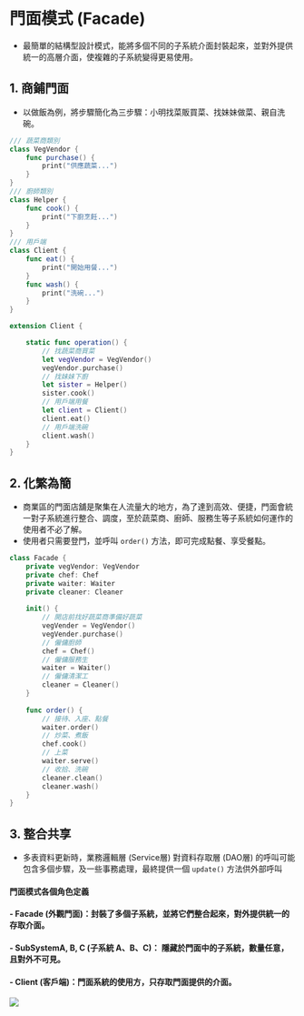 # 門面模式 (Facade) 
- 最簡單的結構型設計模式，能將多個不同的子系統介面封裝起來，並對外提供統一的高層介面，使複雜的子系統變得更易使用。

## 1. 商鋪門面
- 以做飯為例，將步驟簡化為三步驟：小明找菜販買菜、找妹妹做菜、親自洗碗。

```swift
/// 蔬菜商類別
class VegVendor {
    func purchase() {
        print("供應蔬菜...")
    }
}
/// 廚師類別
class Helper {
    func cook() {
        print("下廚烹飪...")
    }
}
/// 用戶端
class Client {
    func eat() {
        print("開始用餐...")
    }
    func wash() {
        print("洗碗...")
    }
}

extension Client {

    static func operation() {
        // 找蔬菜商買菜 
        let vegVendor = VegVendor()
        vegVendor.purchase()
        // 找妹妹下廚
        let sister = Helper()
        sister.cook()
        // 用戶端用餐
        let client = Client()
        client.eat()
        // 用戶端洗碗
        client.wash()
    }
}

```

## 2. 化繁為簡
- 商業區的門面店舖是聚集在人流量大的地方，為了達到高效、便捷，門面會統一對子系統進行整合、調度，至於蔬菜商、廚師、服務生等子系統如何運作的使用者不必了解。
- 使用者只需要登門，並呼叫 `order()` 方法，即可完成點餐、享受餐點。

```swift
class Facade {
    private vegVendor: VegVendor
    private chef: Chef
    private waiter: Waiter
    private cleaner: Cleaner
    
    init() {
        // 開店前找好蔬菜商準備好蔬菜
        vegVender = VegVendor()
        vegVender.purchase()
        // 僱傭廚師
        chef = Chef()
        // 僱傭服務生
        waiter = Waiter()
        // 僱傭清潔工
        cleaner = Cleaner()
    }
    
    func order() {
        // 接待、入座、點餐 
        waiter.order()
        // 炒菜、煮飯
        chef.cook()
        // 上菜
        waiter.serve()
        // 收拾、洗碗
        cleaner.clean()
        cleaner.wash()
    }
}
```

## 3. 整合共享
- 多表資料更新時，業務邏輯層 (Service層) 對資料存取層 (DAO層) 的呼叫可能包含多個步驟，及一些事務處理，最終提供一個 `update()` 方法供外部呼叫

#### 門面模式各個角色定義
#### - Facade (外觀門面)：封裝了多個子系統，並將它們整合起來，對外提供統一的存取介面。
#### - SubSystemA, B, C (子系統 A、B、C)： 隱藏於門面中的子系統，數量任意，且對外不可見。
#### - Client (客戶端)：門面系統的使用方，只存取門面提供的介面。
![](https://i.imgur.com/UctPHeF.png)


